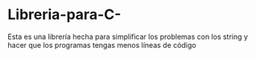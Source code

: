 # Libreria-para-C-
Esta es una librería hecha para simplificar los problemas con los string y hacer que los programas tengas menos líneas de código
